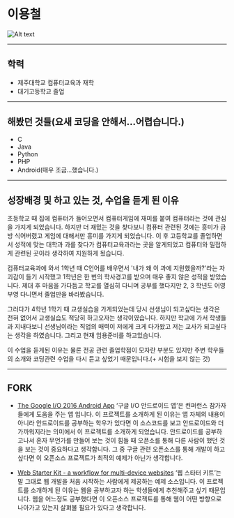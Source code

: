 # **이용철**
![Alt text](/c/Users/yc/Desktop/to/yc.jpg)

---

## 학력
* 제주대학교 컴퓨터교육과 재학
* 대기고등학교 졸업
---

## 해봤던 것들(요새 코딩을 안해서...어렵습니다.)
* C
* Java
* Python
* PHP
* Android(매우 조금...했습니다.)
---

## 성장배경 및 하고 있는 것, 수업을 듣게 된 이유
초등학교 때 집에 컴퓨터가 들어오면서 컴퓨터게임에 재미를 붙여 컴퓨터라는 것에 관심을 가지게 되었습니다. 하지만 더 재밌는 것을 찾다보니 컴퓨터 관련된 것에는 흥미가 금방 식어버렸고 게임에 대해서만 흥미를 가지게 되었습니다. 이 후 고등학교를 졸업하면서 성적에 맞는 대학과 과를 찾다가 컴퓨터교육과라는 곳을 알게되었고 컴퓨터와 밀접하게 관련된 곳이라 생각하여 지원하게 됬습니다. 

컴퓨터교육과에 와서 1학년 때 C언어를 배우면서 '내가 왜 이 과에 지원했을까?'라는 자괴감이 들기 시작했고 1학년은 한 번의 학사경고를 받으며 매우 좋지 않은 성적을 받았습니다. 제대 후 마음을 가다듬고 학교를 열심히 다니며 공부를 했다지만 2, 3 학년도 어영부영 다니면서 졸업만을 바라봤습니다.

그러다가 4학년 1학기 때 교생실습을 가게되었는데 당시 선생님이 되고싶다는 생각은 전혀 없어서 교생실습도 적당히 하고오자는 생각이였습니다. 하지만 학교에 가서 학생들과 지내다보니 선생님이라는 직업의 매력이 저에게 크게 다가왔고 저는 교사가 되고싶다는 생각을 하였습니다. 그리고 현재 임용준비를 하고있습니다.

이 수업을 듣게된 이유는 물론 전공 관련 졸업학점이 모자란 부분도 있지만 주변 학우들의 소개와 코딩관련 수업을 다시 듣고 싶었기 때문입니다.(+ 시험을 보지 않는 것)

---

## FORK
- [The Google I/O 2016 Android App](https://github.com/google/iosched)
‘구글 I/O 안드로이드 앱’은 컨퍼런스 참가자들에게 도움을 주는 앱 입니다. 이 프로젝트를 소개하게 된 이유는 앱 자체의 내용이 아니라 안드로이드를 공부하는 학우가 있다면 이 소스코드를 보고 안드로이드와 더 가까워지라는 의미에서 이 프로젝트를 소개하게 되었습니다. 안드로이드를 공부하고나서 혼자 무언가를 만들어 보는 것이 힘들 때 오픈소를 통해 다른 사람이 했던 것을 보는 것이 중요하다고 생각합니다. 그 중 구글 관련 오픈소스를 통해 개발이 하고 싶다면 이 오픈소스 프로젝트가 최적의 예제가 아닌가 생각합니다. 

- [Web Starter Kit - a workflow for multi-device websites](https://github.com/google/web-starter-kit)
‘웹 스타터 키트’는 말 그대로 웹 개발을 처음 시작하는 사람에게 제공하는 예제 소스입니다. 이 프로젝트를 소개하게 된 이유는 웹을 공부하고자 하는 학생들에게 추천해주고 싶기 때문입니다. 웹을 어느정도 공부했다면 이 오픈소스 프로젝트를 통해 웹이 어떤 방향으로 나아가고 있는지 살펴볼 필요가 있다고 생각합니다.
